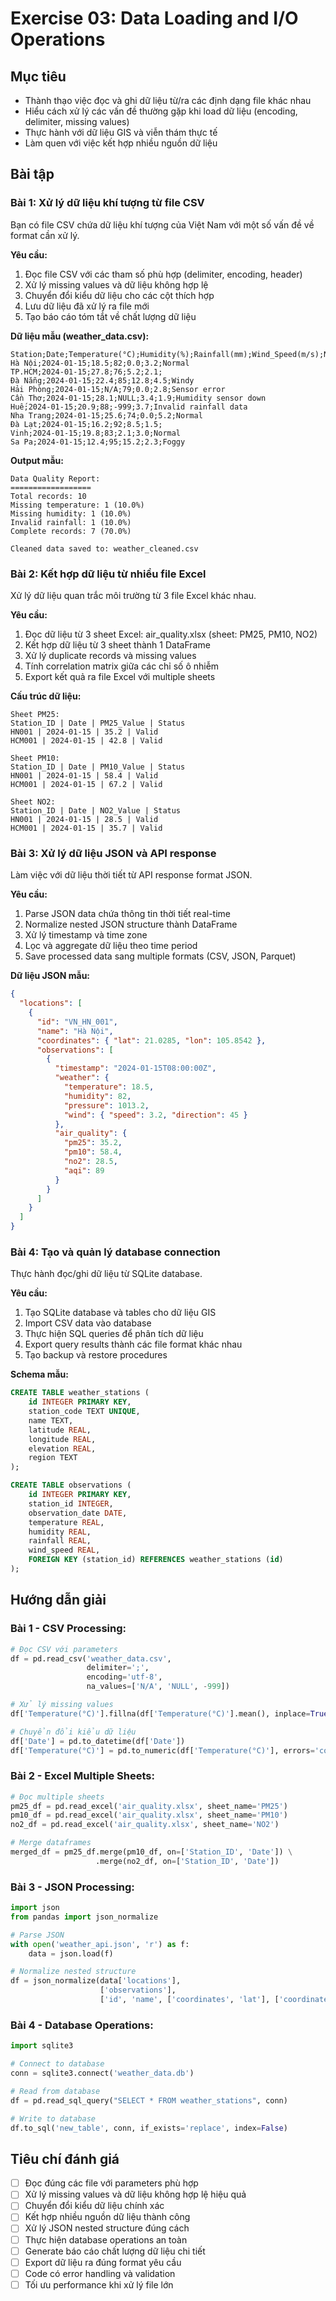 # Exercise 03: Data Loading and I/O Operations

## Mục tiêu

- Thành thạo việc đọc và ghi dữ liệu từ/ra các định dạng file khác nhau
- Hiểu cách xử lý các vấn đề thường gặp khi load dữ liệu (encoding, delimiter, missing values)
- Thực hành với dữ liệu GIS và viễn thám thực tế
- Làm quen với việc kết hợp nhiều nguồn dữ liệu

## Bài tập

### Bài 1: Xử lý dữ liệu khí tượng từ file CSV

Bạn có file CSV chứa dữ liệu khí tượng của Việt Nam với một số vấn đề về format cần xử lý.

**Yêu cầu:**

1. Đọc file CSV với các tham số phù hợp (delimiter, encoding, header)
2. Xử lý missing values và dữ liệu không hợp lệ
3. Chuyển đổi kiểu dữ liệu cho các cột thích hợp
4. Lưu dữ liệu đã xử lý ra file mới
5. Tạo báo cáo tóm tắt về chất lượng dữ liệu

**Dữ liệu mẫu (weather_data.csv):**

```csv
Station;Date;Temperature(°C);Humidity(%);Rainfall(mm);Wind_Speed(m/s);Notes
Hà Nội;2024-01-15;18.5;82;0.0;3.2;Normal
TP.HCM;2024-01-15;27.8;76;5.2;2.1;
Đà Nẵng;2024-01-15;22.4;85;12.8;4.5;Windy
Hải Phòng;2024-01-15;N/A;79;0.0;2.8;Sensor error
Cần Thơ;2024-01-15;28.1;NULL;3.4;1.9;Humidity sensor down
Huế;2024-01-15;20.9;88;-999;3.7;Invalid rainfall data
Nha Trang;2024-01-15;25.6;74;0.0;5.2;Normal
Đà Lạt;2024-01-15;16.2;92;8.5;1.5;
Vinh;2024-01-15;19.8;83;2.1;3.0;Normal
Sa Pa;2024-01-15;12.4;95;15.2;2.3;Foggy
```

**Output mẫu:**

```
Data Quality Report:
==================
Total records: 10
Missing temperature: 1 (10.0%)
Missing humidity: 1 (10.0%)
Invalid rainfall: 1 (10.0%)
Complete records: 7 (70.0%)

Cleaned data saved to: weather_cleaned.csv
```

### Bài 2: Kết hợp dữ liệu từ nhiều file Excel

Xử lý dữ liệu quan trắc môi trường từ 3 file Excel khác nhau.

**Yêu cầu:**

1. Đọc dữ liệu từ 3 sheet Excel: air_quality.xlsx (sheet: PM25, PM10, NO2)
2. Kết hợp dữ liệu từ 3 sheet thành 1 DataFrame
3. Xử lý duplicate records và missing values
4. Tính correlation matrix giữa các chỉ số ô nhiễm
5. Export kết quả ra file Excel với multiple sheets

**Cấu trúc dữ liệu:**

```
Sheet PM25:
Station_ID | Date | PM25_Value | Status
HN001 | 2024-01-15 | 35.2 | Valid
HCM001 | 2024-01-15 | 42.8 | Valid

Sheet PM10:
Station_ID | Date | PM10_Value | Status
HN001 | 2024-01-15 | 58.4 | Valid
HCM001 | 2024-01-15 | 67.2 | Valid

Sheet NO2:
Station_ID | Date | NO2_Value | Status
HN001 | 2024-01-15 | 28.5 | Valid
HCM001 | 2024-01-15 | 35.7 | Valid
```

### Bài 3: Xử lý dữ liệu JSON và API response

Làm việc với dữ liệu thời tiết từ API response format JSON.

**Yêu cầu:**

1. Parse JSON data chứa thông tin thời tiết real-time
2. Normalize nested JSON structure thành DataFrame
3. Xử lý timestamp và time zone
4. Lọc và aggregate dữ liệu theo time period
5. Save processed data sang multiple formats (CSV, JSON, Parquet)

**Dữ liệu JSON mẫu:**

```json
{
  "locations": [
    {
      "id": "VN_HN_001",
      "name": "Hà Nội",
      "coordinates": { "lat": 21.0285, "lon": 105.8542 },
      "observations": [
        {
          "timestamp": "2024-01-15T08:00:00Z",
          "weather": {
            "temperature": 18.5,
            "humidity": 82,
            "pressure": 1013.2,
            "wind": { "speed": 3.2, "direction": 45 }
          },
          "air_quality": {
            "pm25": 35.2,
            "pm10": 58.4,
            "no2": 28.5,
            "aqi": 89
          }
        }
      ]
    }
  ]
}
```

### Bài 4: Tạo và quản lý database connection

Thực hành đọc/ghi dữ liệu từ SQLite database.

**Yêu cầu:**

1. Tạo SQLite database và tables cho dữ liệu GIS
2. Import CSV data vào database
3. Thực hiện SQL queries để phân tích dữ liệu
4. Export query results thành các file format khác nhau
5. Tạo backup và restore procedures

**Schema mẫu:**

```sql
CREATE TABLE weather_stations (
    id INTEGER PRIMARY KEY,
    station_code TEXT UNIQUE,
    name TEXT,
    latitude REAL,
    longitude REAL,
    elevation REAL,
    region TEXT
);

CREATE TABLE observations (
    id INTEGER PRIMARY KEY,
    station_id INTEGER,
    observation_date DATE,
    temperature REAL,
    humidity REAL,
    rainfall REAL,
    wind_speed REAL,
    FOREIGN KEY (station_id) REFERENCES weather_stations (id)
);
```

## Hướng dẫn giải

### Bài 1 - CSV Processing:

```python
# Đọc CSV với parameters
df = pd.read_csv('weather_data.csv',
                 delimiter=';',
                 encoding='utf-8',
                 na_values=['N/A', 'NULL', -999])

# Xử lý missing values
df['Temperature(°C)'].fillna(df['Temperature(°C)'].mean(), inplace=True)

# Chuyển đổi kiểu dữ liệu
df['Date'] = pd.to_datetime(df['Date'])
df['Temperature(°C)'] = pd.to_numeric(df['Temperature(°C)'], errors='coerce')
```

### Bài 2 - Excel Multiple Sheets:

```python
# Đọc multiple sheets
pm25_df = pd.read_excel('air_quality.xlsx', sheet_name='PM25')
pm10_df = pd.read_excel('air_quality.xlsx', sheet_name='PM10')
no2_df = pd.read_excel('air_quality.xlsx', sheet_name='NO2')

# Merge dataframes
merged_df = pm25_df.merge(pm10_df, on=['Station_ID', 'Date']) \
                   .merge(no2_df, on=['Station_ID', 'Date'])
```

### Bài 3 - JSON Processing:

```python
import json
from pandas import json_normalize

# Parse JSON
with open('weather_api.json', 'r') as f:
    data = json.load(f)

# Normalize nested structure
df = json_normalize(data['locations'],
                    ['observations'],
                    ['id', 'name', ['coordinates', 'lat'], ['coordinates', 'lon']])
```

### Bài 4 - Database Operations:

```python
import sqlite3

# Connect to database
conn = sqlite3.connect('weather_data.db')

# Read from database
df = pd.read_sql_query("SELECT * FROM weather_stations", conn)

# Write to database
df.to_sql('new_table', conn, if_exists='replace', index=False)
```

## Tiêu chí đánh giá

- [ ] Đọc đúng các file với parameters phù hợp
- [ ] Xử lý missing values và dữ liệu không hợp lệ hiệu quả
- [ ] Chuyển đổi kiểu dữ liệu chính xác
- [ ] Kết hợp nhiều nguồn dữ liệu thành công
- [ ] Xử lý JSON nested structure đúng cách
- [ ] Thực hiện database operations an toàn
- [ ] Generate báo cáo chất lượng dữ liệu chi tiết
- [ ] Export dữ liệu ra đúng format yêu cầu
- [ ] Code có error handling và validation
- [ ] Tối ưu performance khi xử lý file lớn
